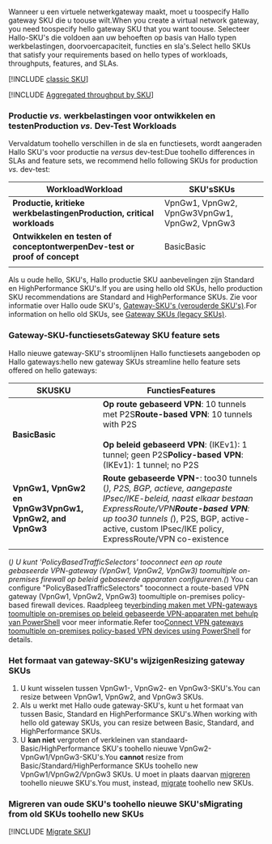 <span data-ttu-id="4e1b3-101">Wanneer u een virtuele netwerkgateway maakt, moet u toospecify Hallo gateway SKU die u toouse wilt.</span><span class="sxs-lookup"><span data-stu-id="4e1b3-101">When you create a virtual network gateway, you need toospecify hello gateway SKU that you want toouse.</span></span> <span data-ttu-id="4e1b3-102">Selecteer Hallo-SKU's die voldoen aan uw behoeften op basis van Hallo typen werkbelastingen, doorvoercapaciteit, functies en sla's.</span><span class="sxs-lookup"><span data-stu-id="4e1b3-102">Select hello SKUs that satisfy your requirements based on hello types of workloads, throughputs, features, and SLAs.</span></span>

[!INCLUDE [classic SKU](./vpn-gateway-classic-sku-support-include.md)]

[!INCLUDE [Aggregated throughput by SKU](./vpn-gateway-table-gwtype-aggtput-include.md)]

###  <span data-ttu-id="4e1b3-103"><a name="workloads"></a>Productie *vs.* werkbelastingen voor ontwikkelen en testen</span><span class="sxs-lookup"><span data-stu-id="4e1b3-103"><a name="workloads"></a>Production *vs.* Dev-Test Workloads</span></span>

<span data-ttu-id="4e1b3-104">Vervaldatum toohello verschillen in de sla en functiesets, wordt aangeraden Hallo SKU's voor productie na *versus* dev-test:</span><span class="sxs-lookup"><span data-stu-id="4e1b3-104">Due toohello differences in SLAs and feature sets, we recommend hello following SKUs for production *vs.* dev-test:</span></span>

| <span data-ttu-id="4e1b3-105">**Workload**</span><span class="sxs-lookup"><span data-stu-id="4e1b3-105">**Workload**</span></span>                       | <span data-ttu-id="4e1b3-106">**SKU's**</span><span class="sxs-lookup"><span data-stu-id="4e1b3-106">**SKUs**</span></span>               |
| ---                                | ---                    |
| <span data-ttu-id="4e1b3-107">**Productie, kritieke werkbelastingen**</span><span class="sxs-lookup"><span data-stu-id="4e1b3-107">**Production, critical workloads**</span></span> | <span data-ttu-id="4e1b3-108">VpnGw1, VpnGw2, VpnGw3</span><span class="sxs-lookup"><span data-stu-id="4e1b3-108">VpnGw1, VpnGw2, VpnGw3</span></span> |
| <span data-ttu-id="4e1b3-109">**Ontwikkelen en testen of conceptontwerpen**</span><span class="sxs-lookup"><span data-stu-id="4e1b3-109">**Dev-test or proof of concept**</span></span>   | <span data-ttu-id="4e1b3-110">Basic</span><span class="sxs-lookup"><span data-stu-id="4e1b3-110">Basic</span></span>                  |
|                                    |                        |

<span data-ttu-id="4e1b3-111">Als u oude hello, SKU's, Hallo productie SKU aanbevelingen zijn Standard en HighPerformance SKU's.</span><span class="sxs-lookup"><span data-stu-id="4e1b3-111">If you are using hello old SKUs, hello production SKU recommendations are Standard and HighPerformance SKUs.</span></span> <span data-ttu-id="4e1b3-112">Zie voor informatie over Hallo oude SKU's, [Gateway-SKU's (verouderde SKU's)](../articles/vpn-gateway/vpn-gateway-about-skus-legacy.md).</span><span class="sxs-lookup"><span data-stu-id="4e1b3-112">For information on hello old SKUs, see [Gateway SKUs (legacy SKUs)](../articles/vpn-gateway/vpn-gateway-about-skus-legacy.md).</span></span>

###  <span data-ttu-id="4e1b3-113"><a name="feature"></a>Gateway-SKU-functiesets</span><span class="sxs-lookup"><span data-stu-id="4e1b3-113"><a name="feature"></a>Gateway SKU feature sets</span></span>

<span data-ttu-id="4e1b3-114">Hallo nieuwe gateway-SKU's stroomlijnen Hallo functiesets aangeboden op Hallo gateways:</span><span class="sxs-lookup"><span data-stu-id="4e1b3-114">hello new gateway SKUs streamline hello feature sets offered on hello gateways:</span></span>

| <span data-ttu-id="4e1b3-115">**SKU**</span><span class="sxs-lookup"><span data-stu-id="4e1b3-115">**SKU**</span></span>| <span data-ttu-id="4e1b3-116">**Functies**</span><span class="sxs-lookup"><span data-stu-id="4e1b3-116">**Features**</span></span>|
| ---    | ---         |
|<span data-ttu-id="4e1b3-117">**Basic**</span><span class="sxs-lookup"><span data-stu-id="4e1b3-117">**Basic**</span></span>   | <span data-ttu-id="4e1b3-118">**Op route gebaseerd VPN**: 10 tunnels met P2S</span><span class="sxs-lookup"><span data-stu-id="4e1b3-118">**Route-based VPN**: 10 tunnels with P2S</span></span><br><br><span data-ttu-id="4e1b3-119">**Op beleid gebaseerd VPN**: (IKEv1): 1 tunnel; geen P2S</span><span class="sxs-lookup"><span data-stu-id="4e1b3-119">**Policy-based VPN**: (IKEv1): 1 tunnel; no P2S</span></span>|
| <span data-ttu-id="4e1b3-120">**VpnGw1, VpnGw2 en VpnGw3**</span><span class="sxs-lookup"><span data-stu-id="4e1b3-120">**VpnGw1, VpnGw2, and VpnGw3**</span></span> | <span data-ttu-id="4e1b3-121">**Route gebaseerde VPN-**: too30 tunnels (*), P2S, BGP, actieve, aangepaste IPsec/IKE-beleid, naast elkaar bestaan ExpressRoute/VPN</span><span class="sxs-lookup"><span data-stu-id="4e1b3-121">**Route-based VPN**: up too30 tunnels (*), P2S, BGP, active-active, custom IPsec/IKE policy, ExpressRoute/VPN co-existence</span></span> |
|        |             |

<span data-ttu-id="4e1b3-122">(*) U kunt 'PolicyBasedTrafficSelectors' tooconnect een op route gebaseerde VPN-gateway (VpnGw1, VpnGw2, VpnGw3) toomultiple on-premises firewall op beleid gebaseerde apparaten configureren.</span><span class="sxs-lookup"><span data-stu-id="4e1b3-122">(*) You can configure "PolicyBasedTrafficSelectors" tooconnect a route-based VPN gateway (VpnGw1, VpnGw2, VpnGw3) toomultiple on-premises policy-based firewall devices.</span></span> <span data-ttu-id="4e1b3-123">Raadpleeg te[verbinding maken met VPN-gateways toomultiple on-premises op beleid gebaseerde VPN-apparaten met behulp van PowerShell](../articles/vpn-gateway/vpn-gateway-connect-multiple-policybased-rm-ps.md) voor meer informatie.</span><span class="sxs-lookup"><span data-stu-id="4e1b3-123">Refer too[Connect VPN gateways toomultiple on-premises policy-based VPN devices using PowerShell](../articles/vpn-gateway/vpn-gateway-connect-multiple-policybased-rm-ps.md) for details.</span></span>

###  <span data-ttu-id="4e1b3-124"><a name="resize"></a>Het formaat van gateway-SKU's wijzigen</span><span class="sxs-lookup"><span data-stu-id="4e1b3-124"><a name="resize"></a>Resizing gateway SKUs</span></span>

1. <span data-ttu-id="4e1b3-125">U kunt wisselen tussen VpnGw1-, VpnGw2- en VpnGw3-SKU's.</span><span class="sxs-lookup"><span data-stu-id="4e1b3-125">You can resize between VpnGw1, VpnGw2, and VpnGw3 SKUs.</span></span>
2. <span data-ttu-id="4e1b3-126">Als u werkt met Hallo oude gateway-SKU's, kunt u het formaat van tussen Basic, Standard en HighPerformance SKU's.</span><span class="sxs-lookup"><span data-stu-id="4e1b3-126">When working with hello old gateway SKUs, you can resize between Basic, Standard, and HighPerformance SKUs.</span></span>
2. <span data-ttu-id="4e1b3-127">U **kan niet** vergroten of verkleinen van standaard-Basic/HighPerformance SKU's toohello nieuwe VpnGw2-VpnGw1/VpnGw3-SKU's.</span><span class="sxs-lookup"><span data-stu-id="4e1b3-127">You **cannot** resize from Basic/Standard/HighPerformance SKUs toohello new VpnGw1/VpnGw2/VpnGw3 SKUs.</span></span> <span data-ttu-id="4e1b3-128">U moet in plaats daarvan [migreren](#migrate) toohello nieuwe SKU's.</span><span class="sxs-lookup"><span data-stu-id="4e1b3-128">You must, instead, [migrate](#migrate) toohello new SKUs.</span></span>

###  <span data-ttu-id="4e1b3-129"><a name="migrate"></a>Migreren van oude SKU's toohello nieuwe SKU's</span><span class="sxs-lookup"><span data-stu-id="4e1b3-129"><a name="migrate"></a>Migrating from old SKUs toohello new SKUs</span></span>

[!INCLUDE [Migrate SKU](./vpn-gateway-migrate-legacy-sku-include.md)]
